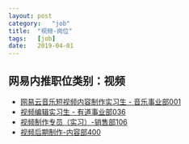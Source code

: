 ```yaml
---
layout:	post
category:	"job"
title:	"视频-岗位"
tags:	[job]
date:	2019-04-01
---
```

## 网易内推职位类别：视频
- [网易云音乐短视频内容制作实习生 - 音乐事业部001](http://mobile.bole.netease.com/bole/boleDetail?id=15687&employeeId=346f03c3cda5f04c&key=all)
- [视频编辑实习生 - 有道事业部036](http://mobile.bole.netease.com/bole/boleDetail?id=15724&employeeId=346f03c3cda5f04c&key=all)
- [视频制作专员（实习）-销售部106](http://mobile.bole.netease.com/bole/boleDetail?id=14572&employeeId=346f03c3cda5f04c&key=all)
- [视频后期制作-内容部400](http://mobile.bole.netease.com/bole/boleDetail?id=7445&employeeId=346f03c3cda5f04c&key=all)
